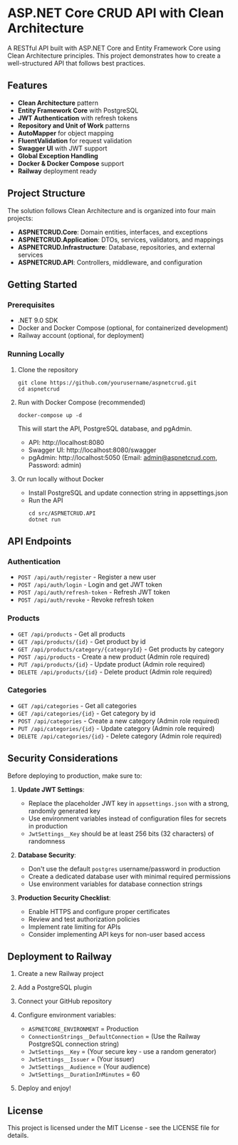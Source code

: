# ASP.NET Core CRUD API with Clean Architecture

A RESTful API built with ASP.NET Core and Entity Framework Core using Clean Architecture principles. This project demonstrates how to create a well-structured API that follows best practices.

## Features

- **Clean Architecture** pattern
- **Entity Framework Core** with PostgreSQL
- **JWT Authentication** with refresh tokens
- **Repository and Unit of Work** patterns
- **AutoMapper** for object mapping
- **FluentValidation** for request validation
- **Swagger UI** with JWT support
- **Global Exception Handling**
- **Docker & Docker Compose** support
- **Railway** deployment ready

## Project Structure

The solution follows Clean Architecture and is organized into four main projects:

- **ASPNETCRUD.Core**: Domain entities, interfaces, and exceptions
- **ASPNETCRUD.Application**: DTOs, services, validators, and mappings
- **ASPNETCRUD.Infrastructure**: Database, repositories, and external services
- **ASPNETCRUD.API**: Controllers, middleware, and configuration

## Getting Started

### Prerequisites

- .NET 9.0 SDK
- Docker and Docker Compose (optional, for containerized development)
- Railway account (optional, for deployment)

### Running Locally

1. Clone the repository
   ```
   git clone https://github.com/yourusername/aspnetcrud.git
   cd aspnetcrud
   ```

2. Run with Docker Compose (recommended)
   ```
   docker-compose up -d
   ```
   This will start the API, PostgreSQL database, and pgAdmin.
   - API: http://localhost:8080
   - Swagger UI: http://localhost:8080/swagger
   - pgAdmin: http://localhost:5050 (Email: admin@aspnetcrud.com, Password: admin)

3. Or run locally without Docker
   - Install PostgreSQL and update connection string in appsettings.json
   - Run the API
     ```
     cd src/ASPNETCRUD.API
     dotnet run
     ```

## API Endpoints

### Authentication

- `POST /api/auth/register` - Register a new user
- `POST /api/auth/login` - Login and get JWT token
- `POST /api/auth/refresh-token` - Refresh JWT token
- `POST /api/auth/revoke` - Revoke refresh token

### Products

- `GET /api/products` - Get all products
- `GET /api/products/{id}` - Get product by id
- `GET /api/products/category/{categoryId}` - Get products by category
- `POST /api/products` - Create a new product (Admin role required)
- `PUT /api/products/{id}` - Update product (Admin role required)
- `DELETE /api/products/{id}` - Delete product (Admin role required)

### Categories

- `GET /api/categories` - Get all categories
- `GET /api/categories/{id}` - Get category by id
- `POST /api/categories` - Create a new category (Admin role required)
- `PUT /api/categories/{id}` - Update category (Admin role required)
- `DELETE /api/categories/{id}` - Delete category (Admin role required)

## Security Considerations

Before deploying to production, make sure to:

1. **Update JWT Settings**: 
   - Replace the placeholder JWT key in `appsettings.json` with a strong, randomly generated key
   - Use environment variables instead of configuration files for secrets in production
   - `JwtSettings__Key` should be at least 256 bits (32 characters) of randomness

2. **Database Security**:
   - Don't use the default `postgres` username/password in production
   - Create a dedicated database user with minimal required permissions
   - Use environment variables for database connection strings

3. **Production Security Checklist**:
   - Enable HTTPS and configure proper certificates
   - Review and test authorization policies
   - Implement rate limiting for APIs
   - Consider implementing API keys for non-user based access

## Deployment to Railway

1. Create a new Railway project
2. Add a PostgreSQL plugin
3. Connect your GitHub repository
4. Configure environment variables:
   - `ASPNETCORE_ENVIRONMENT` = Production
   - `ConnectionStrings__DefaultConnection` = (Use the Railway PostgreSQL connection string)
   - `JwtSettings__Key` = (Your secure key - use a random generator)
   - `JwtSettings__Issuer` = (Your issuer)
   - `JwtSettings__Audience` = (Your audience)
   - `JwtSettings__DurationInMinutes` = 60

5. Deploy and enjoy!

## License

This project is licensed under the MIT License - see the LICENSE file for details. 